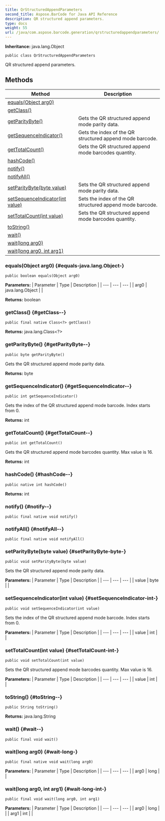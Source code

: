 ```yaml
---
title: QrStructuredAppendParameters
second_title: Aspose.BarCode for Java API Reference
description: QR structured append parameters.
type: docs
weight: 55
url: /java/com.aspose.barcode.generation/qrstructuredappendparameters/
---
```

**Inheritance:**
java.lang.Object
```
public class QrStructuredAppendParameters
```

QR structured append parameters.
## Methods

| Method | Description |
| --- | --- |
| [equals(Object arg0)](#equals-java.lang.Object-) |  |
| [getClass()](#getClass--) |  |
| [getParityByte()](#getParityByte--) | Gets the QR structured append mode parity data. |
| [getSequenceIndicator()](#getSequenceIndicator--) | Gets the index of the QR structured append mode barcode. |
| [getTotalCount()](#getTotalCount--) | Gets the QR structured append mode barcodes quantity. |
| [hashCode()](#hashCode--) |  |
| [notify()](#notify--) |  |
| [notifyAll()](#notifyAll--) |  |
| [setParityByte(byte value)](#setParityByte-byte-) | Sets the QR structured append mode parity data. |
| [setSequenceIndicator(int value)](#setSequenceIndicator-int-) | Sets the index of the QR structured append mode barcode. |
| [setTotalCount(int value)](#setTotalCount-int-) | Sets the QR structured append mode barcodes quantity. |
| [toString()](#toString--) |  |
| [wait()](#wait--) |  |
| [wait(long arg0)](#wait-long-) |  |
| [wait(long arg0, int arg1)](#wait-long-int-) |  |
### equals(Object arg0) {#equals-java.lang.Object-}
```
public boolean equals(Object arg0)
```




**Parameters:**
| Parameter | Type | Description |
| --- | --- | --- |
| arg0 | java.lang.Object |  |

**Returns:**
boolean
### getClass() {#getClass--}
```
public final native Class<?> getClass()
```




**Returns:**
java.lang.Class<?>
### getParityByte() {#getParityByte--}
```
public byte getParityByte()
```


Gets the QR structured append mode parity data.

**Returns:**
byte
### getSequenceIndicator() {#getSequenceIndicator--}
```
public int getSequenceIndicator()
```


Gets the index of the QR structured append mode barcode. Index starts from 0.

**Returns:**
int
### getTotalCount() {#getTotalCount--}
```
public int getTotalCount()
```


Gets the QR structured append mode barcodes quantity. Max value is 16.

**Returns:**
int
### hashCode() {#hashCode--}
```
public native int hashCode()
```




**Returns:**
int
### notify() {#notify--}
```
public final native void notify()
```




### notifyAll() {#notifyAll--}
```
public final native void notifyAll()
```




### setParityByte(byte value) {#setParityByte-byte-}
```
public void setParityByte(byte value)
```


Sets the QR structured append mode parity data.

**Parameters:**
| Parameter | Type | Description |
| --- | --- | --- |
| value | byte |  |

### setSequenceIndicator(int value) {#setSequenceIndicator-int-}
```
public void setSequenceIndicator(int value)
```


Sets the index of the QR structured append mode barcode. Index starts from 0.

**Parameters:**
| Parameter | Type | Description |
| --- | --- | --- |
| value | int |  |

### setTotalCount(int value) {#setTotalCount-int-}
```
public void setTotalCount(int value)
```


Sets the QR structured append mode barcodes quantity. Max value is 16.

**Parameters:**
| Parameter | Type | Description |
| --- | --- | --- |
| value | int |  |

### toString() {#toString--}
```
public String toString()
```




**Returns:**
java.lang.String
### wait() {#wait--}
```
public final void wait()
```




### wait(long arg0) {#wait-long-}
```
public final native void wait(long arg0)
```




**Parameters:**
| Parameter | Type | Description |
| --- | --- | --- |
| arg0 | long |  |

### wait(long arg0, int arg1) {#wait-long-int-}
```
public final void wait(long arg0, int arg1)
```




**Parameters:**
| Parameter | Type | Description |
| --- | --- | --- |
| arg0 | long |  |
| arg1 | int |  |

